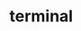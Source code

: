 # terminal
<!--
Dev notes in console.php:

Accomplishments ao 11/26/2016:
1. Enhanced the ls function to handle ls + succeeding word = invalid command

2. Changed the myOS to prompt in the different methods in screen append

3.added the ff empty functions:
  mv - move
  cp - copy

4. improved the output of the help function by:
  adding an array to which the display will loop thru, created a commandmetadata class and instantiated several commands. put them on the array commandList created.

For improvements:
dynamic prompt to reflect current directory -> entails changes in processing the directory

error in cd: going in a subfolder

not working functions for windows:
rename
remove


Accomplishments ao 11/27/2016:
Added percentage in size unit display
Added percentage in ls display
Added the following in LS display: show total items, disk usage and disk free space data
enhanced failed delete message

Accomplishments ao 11/28/2016:
fixed the bug in displaying disk size: shows undefined if current directory has no content
Fix: total to used; added an if else to show the disk usage even if current directory is empty.
removed some clutters;
added useful info in ls for the getting of directory and other comments
added an extra data in ajax call to cd to enable change of directories in subdirectories.
commented the function current_directory, bec it is conflict with variable current_directory

Accomplishments ao 11/30/2016:
copying of file is now a functionality (and duplicate!):
	-includes parsing and regex to determing 2 parameters (source, target)
	converts all \ to /
intelligence: adds a slash if the dest param doesnt have one at the start. this is to enforce all params have slash at the start for destinations
detects the following and corresponding error messages to the user:
if file to be copied is existing
if target destination is valid
if source param is a directory
if dest param is a directory


Accomplishments ao 12/04/2016:

modified cd.php to be simpler in terms of logic. removed the file checking and edited the ajax call in console
FIX: renaming something that has an existing name already -> create a new duplicate and delete old file
FIX: renaming something that doesnt exist -> create new file
added a date modification change after renaming a file or creating a duplicate.
FIX: change date modified in renaming a file
FIX: changed the logic of copy to have incremental numbers (applicable to rename also when file is existing)
new function : move. used renaming as base function
added current directory file size display
new functionality: create a new file for rename when source file does not exist
improved logic on cp.php by handling different scenarios. same as mv.php.
enhanced messaging to indicate what really happened in all functions (e.g. rm)

pending tasks:
show of transaction status after commands
deleting a directory
copying a directory
editing a file
running a c program
 -->